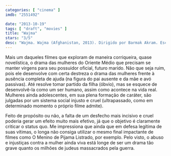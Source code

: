 ```yaml
---
categories: [ "cinema" ]
imdb: "2551492"

date: "2013-10-19"
tags: [ "draft", "movies" ]
title: "Wajma"
stars: "3/5"
desc: "Wajma. Wajma (Afghanistan, 2013). Dirigido por Barmak Akram. Escrito por Barmak Akram. Com Wajma Bahar, Mustafa Abdulsatar, Haji Gul Aser, Brehna Bahar."
---
```

Mais um daqueles filmes que exploram de maneira corriqueira, quase novelística, o drama das mulheres do Oriente Médio que precisam se manter virgens para seu possuidor oficial, futuro marido. Não que seja ruim, pois ele desenvolve com certa destreza o drama das mulheres frente à ausência completa de ajuda (na figura do pai ausente e da mãe e avó passivas). Até resolve tomar partido da filha (óbvio), mas se esquece de desenvolvê-la como um ser humano, assim como acontece na vida real. Mulheres ainda adolescentes, em sua plena formação de caráter, são julgadas por um sistema social injusto e cruel (ultrapassado, como em determinado momento o próprio filme admite).

Feito de propósito ou não, a falta de um desfecho mais incisivo e cruel poderia gerar um efeito muito mais efetivo, já que o objetivo é claramente criticar o status quo. Me impressiona que ainda que em defesa legítima de suas vítimas, o longa não consiga utilizar o mesmo final impactante de filmes como O Menino de Pijama Listrado, por exemplo. Pelo visto, o abuso e injustiças contra a mulher ainda viva está longe de ser um drama tão grave quanto os milhões de judeus massacrados pela guerra.


